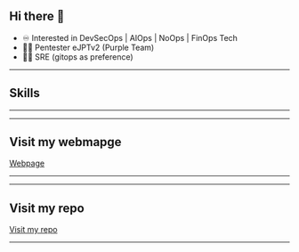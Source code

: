 
## Hi there 👋

- ♾️ Interested in DevSecOps | AIOps | NoOps | FinOps Tech
- 🕵️‍♂️ Pentester eJPTv2 (Purple Team)
- 🧑‍💻 SRE (gitops as preference)
---
## Skills
---
---
## Visit my webmapge
[Webpage](https://xhavckedx.github.io/Portfolio/)

---
---
## Visit my repo
[Visit my repo](https://github.com/xHavckedx/DevOps)

---
